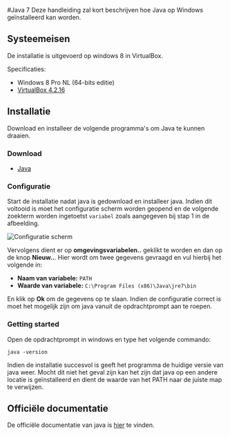#Java 7
Deze handleiding zal kort beschrijven hoe Java op Windows geïnstalleerd kan worden.

## Systeemeisen
De installatie is uitgevoerd op windows 8 in VirtualBox.

Specificaties:

* Windows 8 Pro NL (64-bits editie)
* [VirtualBox 4.2.16](virtualbox.html)


## Installatie
Download en installeer de volgende programma's om Java te kunnen draaien.

### Download
* [Java](http://www.java.com/nl/download/win8.jsp?locale=nl)

### Configuratie
Start de installatie nadat java is gedownload en installeer java.
Indien dit voltooid is moet het configuratie scherm worden geopend en de volgende zoekterm worden ingetoetst `variabel` zoals aangegeven bij stap 1 in de afbeelding.

![Configuratie scherm](java-configuratie-scherm.png)

Vervolgens dient er op **omgevingsvariabelen..** geklikt te worden en dan op de knop **Nieuw..**.
Hier wordt om twee gegevens gevraagd en vul hierbij het volgende in:

* **Naam van variabele:** `PATH`
* **Waarde van variabele:** `C:\Program Files (x86)\Java\jre7\bin`

En klik op **Ok** om de gegevens op te slaan. 
Indien de configuratie correct is moet het mogelijk zijn om java vanuit de opdrachtprompt aan te roepen.

### Getting started
Open de opdrachtprompt in windows en type het volgende commando:

```
java -version
```

Indien de installatie succesvol is geeft het programma de huidige versie van java weer. Mocht dit niet het geval zijn kan het zijn dat java op een andere locatie is geïnstalleerd en dient de waarde van het PATH naar de juiste map te verwijzen.


## Officiële documentatie
De officiële documentatie van java is [hier](http://docs.oracle.com/javase/7/docs/) te vinden.